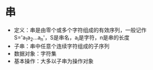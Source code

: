 # 串
- 定义：串是由零个或多个字符组成的有效序列，一般记作  
S='a<sub>1</sub>a<sub>2</sub>...a<sub>n</sub>'，S是串名，a<sub>i</sub>是字符，n是串的长度
- 子串：串中任意个连续字符组成的子序列
- 数据对象：字符集
- 基本操作：大多以子串为操作对象
